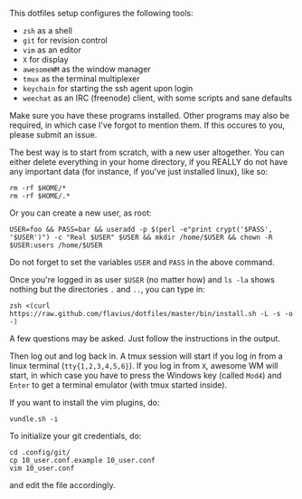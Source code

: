 This dotfiles setup configures the following tools:

* `zsh` as a shell
* `git` for revision control
* `vim` as an editor
* `X` for display
* `awesomeWM` as the window manager
* `tmux` as the terminal multiplexer
* `keychain` for starting the ssh agent upon login
* `weechat` as an IRC (freenode) client, with some scripts and sane defaults

Make sure you have these programs installed. Other programs may also be
required, in which case I've forgot to mention them. If this occures to you,
please submit an issue.

The best way is to start from scratch, with a new user altogether. You can
either delete everything in your home directory, if you REALLY do not have
any important data (for instance, if you've just installed linux), like so:

    rm -rf $HOME/*
    rm -rf $HOME/.*

Or you can create a new user, as root:

    USER=foo && PASS=bar && useradd -p $(perl -e"print crypt('$PASS', '$USER')") -c "Real $USER" $USER && mkdir /home/$USER && chown -R $USER:users /home/$USER

Do not forget to set the variables `USER` and `PASS` in the above command.

Once you're logged in as user `$USER` (no matter how) and `ls -la` shows nothing but the
directories `.` and `..`, you can type in:

    zsh <(curl https://raw.github.com/flavius/dotfiles/master/bin/install.sh -L -s -o -)

A few questions may be asked. Just follow the instructions in the output.

Then log out and log back in. A tmux session will start if you log in from a
linux terminal (`tty{1,2,3,4,5,6}`). If you log in from `X`, awesome WM will
start, in which case you have to press the Windows key (called `Mod4`) and
`Enter` to get a terminal emulator (with tmux started inside).

If you want to install the vim plugins, do:

    vundle.sh -i

To initialize your git credentials, do:

    cd .config/git/
    cp 10_user.conf.example 10_user.conf
    vim 10_user.conf

and edit the file accordingly.
